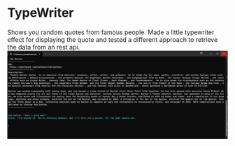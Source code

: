 # TypeWriter
Shows you random quotes from famous people. Made a little typewriter effect for displaying the quote and tested a different approach to retrieve the data from an rest api.
<img src="screenshot.png" alt="Alt text" title="Optional title">
